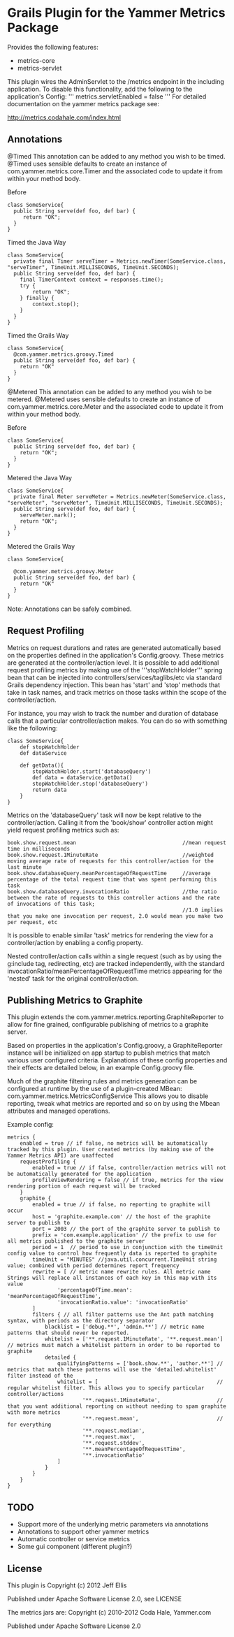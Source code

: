 Grails Plugin for the Yammer Metrics Package
=======

Provides the following features:
   * metrics-core
   * metrics-servlet

This plugin wires the AdminServlet to the /metrics endpoint in the including application. To disable this functionality,
add the following to the application's Config:
'''
    metrics.servletEnabled = false
'''
For detailed documentation on the yammer metrics package see:

http://metrics.codahale.com/index.html

Annotations
-------
@Timed
This annotation can be added to any method you wish to be timed.  @Timed uses sensible defaults to create an instance of
com.yammer.metrics.core.Timer and the associated code to update it from within your method body.

Before
```
class SomeService{
  public String serve(def foo, def bar) {
     return "OK";
  }
}
```

Timed the Java Way
```
class SomeService{
  private final Timer serveTimer = Metrics.newTimer(SomeService.class, "serveTimer", TimeUnit.MILLISECONDS, TimeUnit.SECONDS);
  public String serve(def foo, def bar) {
    final TimerContext context = responses.time();
    try {
        return "OK";
    } finally {
        context.stop();
    }
  }
}
```

Timed the Grails Way
```
class SomeService{
  @com.yammer.metrics.groovy.Timed
  public String serve(def foo, def bar) {
    return "OK"
  }
}
```

@Metered
This annotation can be added to any method you wish to be metered.  @Metered uses sensible defaults to create an instance of
com.yammer.metrics.core.Meter and the associated code to update it from within your method body.


Before
```
class SomeService{
  public String serve(def foo, def bar) {
    return "OK";
  }
}
```

Metered the Java Way
```
class SomeService{
  private final Meter serveMeter = Metrics.newMeter(SomeService.class, "serveMeter", "serveMeter", TimeUnit.MILLISECONDS, TimeUnit.SECONDS);
  public String serve(def foo, def bar) {
    serveMeter.mark();
    return "OK";
  }
}
```

Metered the Grails Way
```
class SomeService{

  @com.yammer.metrics.groovy.Meter
  public String serve(def foo, def bar) {
    return "OK"
  }
}
```

Note: Annotations can be safely combined.

Request Profiling
-------
Metrics on request durations and rates are generated automatically based on the properties defined in the application's Config.groovy.
These metrics are generated at the controller/action level. It is possible to add additional request profiling metrics by making use of the
'''stopWatchHolder''' spring bean that can be injected into controllers/services/taglibs/etc via standard Grails dependency injection.  This
bean has 'start' and 'stop' methods that take in task names, and track metrics on those tasks within the scope of the controller/action.

For instance, you may wish to track the number and duration of database calls that a particular controller/action makes. You can do so with something
like the following:

```
class SomeService{
    def stopWatchHolder
    def dataService

    def getData(){
        stopWatchHolder.start('databaseQuery')
        def data = dataService.getData()
        stopWatchHolder.stop('databaseQuery')
        return data
    }
}
```

Metrics on the 'databaseQuery' task will now be kept relative to the controller/action. Calling it from the 'book/show' controller action might yield
request profiling metrics such as:

```
book.show.request.mean                                  //mean request time in milliseconds
book.show.request.1MinuteRate                           //weighted moving average rate of requests for this controller/action for the last minute
book.show.databaseQuery.meanPercentageOfRequestTime     //average percentage of the total request time that was spent performing this task
book.show.databaseQuery.invocationRatio                 //the ratio between the rate of requests to this controller actions and the rate of invocations of this task;
                                                        //1.0 implies that you make one invocation per request, 2.0 would mean you make two per request, etc
```

It is possible to enable similar 'task' metrics for rendering the view for a controller/action by enabling a config property.

Nested controller/action calls within a single request (such as by using the g:include tag, redirecting, etc) are tracked independently, with the standard
invocationRatio/meanPercentageOfRequestTime metrics appearing for the 'nested' task for the original controller/action.

Publishing Metrics to Graphite
-------
This plugin extends the com.yammer.metrics.reporting.GraphiteReporter to allow for fine grained, configurable publishing of metrics to a graphite server.

Based on properties in the application's Config.groovy, a GraphiteReporter instance will be initialized on app startup to publish metrics that match
various user configured criteria.  Explanations of these config properties and their effects are detailed below, in an example Config.groovy file.

Much of the graphite filtering rules and metrics generation can be configured at runtime by the use of a plugin-created MBean: com.yammer.metrics.MetricsConfigService
This allows you to disable reporting, tweak what metrics are reported and so on by using the Mbean attributes and managed operations.



Example config:
```
metrics {
    enabled = true // if false, no metrics will be automatically tracked by this plugin. User created metrics (by making use of the Yammer Metrics API) are unaffected
    requestProfiling {
        enabled = true // if false, controller/action metrics will not be automatically generated for the application
        profileViewRendering = false // if true, metrics for the view rendering portion of each request will be tracked
    }
    graphite {
        enabled = true // if false, no reporting to graphite will occur
        host = 'graphite.example.com' // the host of the graphite server to publish to
        port = 2003 // the port of the graphite server to publish to
        prefix = 'com.example.application' // the prefix to use for all metrics published to the graphite server
        period = 1  // period to use in conjunction with the timeUnit config value to control how frequently data is reported to graphite
        timeUnit = "MINUTES" //java.util.concurrent.TimeUnit string value; combined with period determines report frequency
        rewrite = [ // metric name rewrite rules. All metric name Strings will replace all instances of each key in this map with its value
                'percentageOfTime.mean': 'meanPercentageOfRequestTime',
                'invocationRatio.value': 'invocationRatio'
        ]
        filters { // all filter patterns use the Ant path matching syntax, with periods as the directory separator
            blacklist = ['debug.**', 'admin.**'] // metric name patterns that should never be reported.
            whitelist = ['**.request.1MinuteRate', '**.request.mean'] // metrics must match a whitelist pattern in order to be reported to graphite
            detailed {
                qualifyingPatterns = ['book.show.**', 'author.**'] // metrics that match these patterns will use the 'detailed.whitelist' filter instead of the
                whitelist = [                                      // regular whitelist filter. This allows you to specify particular controller/actions
                        '**.request.1MinuteRate',                  // that you want additional reporting on without needing to spam graphite with more metrics
                        '**.request.mean',                         // for everything
                        '**.request.median',
                        '**.request.max',
                        '**.request.stddev',
                        '**.meanPercentageOfRequestTime',
                        '**.invocationRatio'
                ]
            }
        }
    }
}
```



TODO
-------
 * Support more of the underlying metric parameters via annotations
 * Annotations to support other yammer metrics
 * Automatic controller or service metrics
 * Some gui component (different plugin?)


License
-------

This plugin is
 Copyright (c) 2012 Jeff Ellis

 Published under Apache Software License 2.0, see LICENSE

The metrics jars are:
 Copyright (c) 2010-2012 Coda Hale, Yammer.com

 Published under Apache Software License 2.0

